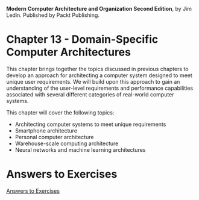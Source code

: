 __Modern Computer Architecture and Organization Second Edition__, by Jim Ledin. Published by Packt Publishing.
# Chapter 13 - Domain-Specific Computer Architectures

This chapter brings together the topics discussed in previous chapters to develop an
approach for architecting a computer system designed to meet unique user requirements.
We will build upon this approach to gain an understanding of the user-level requirements
and performance capabilities associated with several different categories of real-world
computer systems.

This chapter will cover the following topics:
* Architecting computer systems to meet unique requirements
* Smartphone architecture
* Personal computer architecture
* Warehouse-scale computing architecture
* Neural networks and machine learning architectures

# Answers to Exercises
[Answers to Exercises](Answers%20to%20Exercises/README.md)